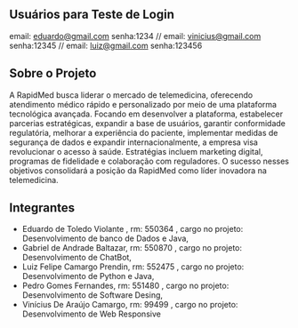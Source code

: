 ## Usuários para Teste de Login

email: eduardo@gmail.com  senha:1234 // 
email: vinicius@gmail.com  senha:12345 // 
email: luiz@gmail.com  senha:123456

## Sobre o Projeto

A RapidMed busca liderar o mercado de telemedicina, oferecendo atendimento médico rápido e personalizado por meio de uma plataforma tecnológica avançada. Focando em desenvolver a plataforma, estabelecer parcerias estratégicas, expandir a base de usuários, garantir conformidade regulatória, melhorar a experiência do paciente, implementar medidas de segurança de dados e expandir internacionalmente, a empresa visa revolucionar o acesso à saúde. Estratégias incluem marketing digital, programas de fidelidade e colaboração com reguladores. O sucesso nesses objetivos consolidará a posição da RapidMed como líder inovadora na telemedicina.

## Integrantes 

- Eduardo de Toledo Violante , rm: 550364 , cargo no projeto: Desenvolvimento de banco de Dados e Java,
- Gabriel de Andrade Baltazar, rm: 550870 , cargo no projeto: Desenvolvimento de ChatBot,
- Luiz Felipe Camargo Prendin, rm: 552475 , cargo no projeto: Desenvolvimento de Python e Java,
- Pedro Gomes Fernandes, rm: 551480 , cargo no projeto: Desenvolvimento de Software Desing,
- Vinícius De Araújo Camargo, rm: 99499 , cargo no projeto: Desenvolvimento de Web Responsive


